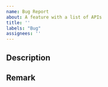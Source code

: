 ```yaml
---
name: Bug Report
about: A feature with a list of APIs
title: ''
labels: "Bug"
assignees: ''
---
```


## Description
<!-- 설명 -->

## Remark
<!-- 특이사항 -->
